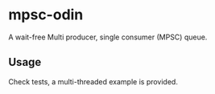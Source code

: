 # mpsc-odin
A wait-free Multi producer, single consumer (MPSC) queue.

## Usage
Check tests, a multi-threaded example is provided.

